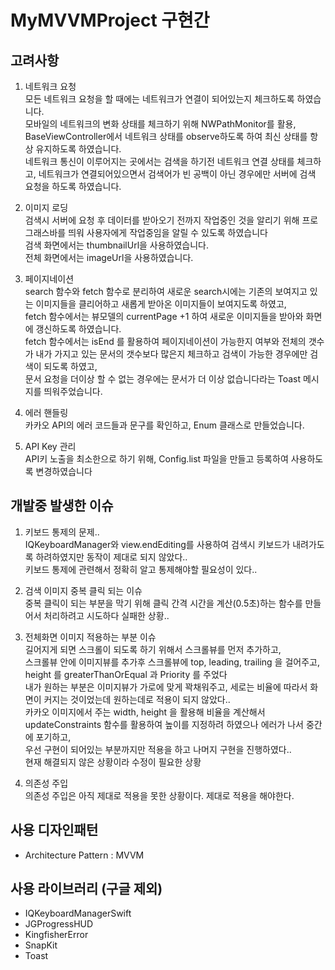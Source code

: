 # MyMVVMProject 구현간

## 고려사항
1. 네트워크 요청<br/>
모든 네트워크 요청을 할 때에는 네트워크가 연결이 되어있는지 체크하도록 하였습니다.<br/>
모바일의 네트워크의 변화 상태를 체크하기 위해 NWPathMonitor를 활용, BaseViewController에서 네트워크 상태를 observe하도록 하여 최신 상태를 항상 유지하도록 하였습니다.<br/>
네트워크 통신이 이루어지는 곳에서는 검색을 하기전 네트워크 연결 상태를 체크하고, 네트워크가 연결되어있으면서 검색어가 빈 공백이 아닌 경우에만 서버에 검색 요청을 하도록 하였습니다.

2. 이미지 로딩<br/>
검색시 서버에 요청 후 데이터를 받아오기 전까지 작업중인 것을 알리기 위해 프로그래스바를 띄워 사용자에게 작업중임을 알릴 수 있도록 하였습니다<br/>
검색 화면에서는 thumbnailUrl을 사용하였습니다.<br/>
전체 화면에서는 imageUrl을 사용하였습니다.<br/>

3. 페이지네이션<br/>
search 함수와 fetch 함수로 분리하여 새로운 search시에는 기존의 보여지고 있는 이미지들을 클리어하고 새롭게 받아온 이미지들이 보여지도록 하였고,<br/>
fetch 함수에서는 뷰모델의 currentPage +1 하여 새로운 이미지들을 받아와 화면에 갱신하도록 하였습니다.<br/>
fetch 함수에서는 isEnd 를 활용하여 페이지네이션이 가능한지 여부와 전체의 갯수가 내가 가지고 있는 문서의 갯수보다 많은지 체크하고 검색이 가능한 경우에만 검색이 되도록 하였고,<br/>
문서 요청을 더이상 할 수 없는 경우에는 문서가 더 이상 없습니다라는 Toast 메시지를 띄워주었습니다.

4. 에러 핸들링<br/>
카카오 API의 에러 코드들과 문구를 확인하고, Enum 클래스로 만들었습니다. <br/>

5. API Key 관리<br/>
API키 노출을 최소한으로 하기 위해, Config.list 파일을 만들고 등록하여 사용하도록 변경하였습니다<br/>

## 개발중 발생한 이슈
1. 키보드 통제의 문제.. <br/>
IQKeyboardManager와 view.endEditing를 사용하여 검색시 키보드가 내려가도록 하려하였지만 동작이 제대로 되지 않았다..<br/>
키보드 통제에 관련해서 정확히 알고 통제해야할 필요성이 있다..

2. 검색 이미지 중복 클릭 되는 이슈<br/>
중복 클릭이 되는 부분을 막기 위해 클릭 간격 시간을 계산(0.5초)하는 함수를 만들어서 처리하려고 시도하다 실패한 상황..

3. 전체화면 이미지 적용하는 부분 이슈<br/>
길어지게 되면 스크롤이 되도록 하기 위해서 스크롤뷰를 먼저 추가하고,<br/>
스크롤뷰 안에 이미지뷰를 추가후 스크롤뷰에 top, leading, trailing 을 걸어주고, height 를 greaterThanOrEqual 과 Priority 를 주었다<br/>
내가 원하는 부분은 이미지뷰가 가로에 맞게 꽉채워주고, 세로는 비율에 따라서 화면이 커지는 것이었는데 원하는데로 적용이 되지 않았다..<br/>
카카오 이미지에서 주는 width, height 을 활용해 비율을 계산해서 updateConstraints 함수를 활용하여 높이를 지정하려 하였으나 에러가 나서 중간에 포기하고, <br/>
우선 구현이 되어있는 부분까지만 적용을 하고 나머지 구현을 진행하였다.. <br/>
현재 해결되지 않은 상황이라 수정이 필요한 상황<br/>

4. 의존성 주입 <br/>
의존성 주입은 아직 제대로 적용을 못한 상황이다. 제대로 적용을 해야한다.


## 사용 디자인패턴
* Architecture Pattern : MVVM

## 사용 라이브러리 (구글 제외)
* IQKeyboardManagerSwift
* JGProgressHUD
* KingfisherError
* SnapKit
* Toast
